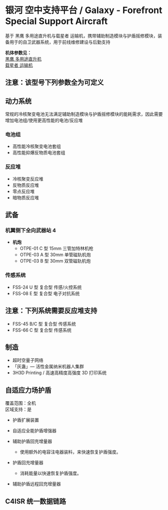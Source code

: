 # 银河 空中支持平台  / Galaxy - Forefront Special Support Aircraft

基于 黑鹰 多用途直升机与载星者 运输机，携带辅助制造模块与护盾摇修模块，装备用于的自卫武器系统，用于前线维修建设与后勤支持

**机体参数见：**  
[黑鹰 多用途直升机](./UH-60%20Utility%20Helicopter.md)  
[载星者 运输机](./C-5%20Conveyor.md)

## 注意：该型号下列参数全为可定义

## 动力系统

常规的冷核聚变电池无法满足辅助制造模块与护盾摇修模块的能耗需求，因此需要增加电池组/使用更高性能的电池/反应堆

### 电池组

- 高性能冷核聚变电池套组
- 高性能抑爆反物质电池套组

### 反应堆

- 冷核聚变反应堆
- 反物质反应堆
- 零点反应堆
- 暗物质反应堆

## 武备

### 机翼侧下全向武器站 4

- **机炮**
  - OTPE-01 C 型 15mm 三管加特林机枪
  - OTPE-03 A 型 30mm 单管磁轨机炮
  - OTPE-03 B 型 30mm 双管磁轨机炮

### 传感系统

- FSS-24 U 型 复合型 传感/火控系统
- FSS-08 E 型 复合型 电子对抗系统

## 注意：下列系统需要反应堆支持

- FSS-45 B/C 型 复合型 传感系统
- FSS-66 C 型 复合型 传感系统

## 制造

- 超时空量子网络
- 「灰蛊」— 活性金属纳米机器人集群
- 3H3D Printing / 高速高精度高强度 3D 打印系统

## 自适应力场护盾

覆盖范围：全机  
区域支持：是

- 护盾扩展装置

- 自适应全能护盾增强器

- 辅助护盾回充增量器
  - 使用额外的电容注电器装料，来快速恢复护盾强度。

- 护盾回充增量器
  - 消耗能量以快速恢复护盾强度。

- 辅助护盾远程回充增量器

## C4ISR 统一数据链路
